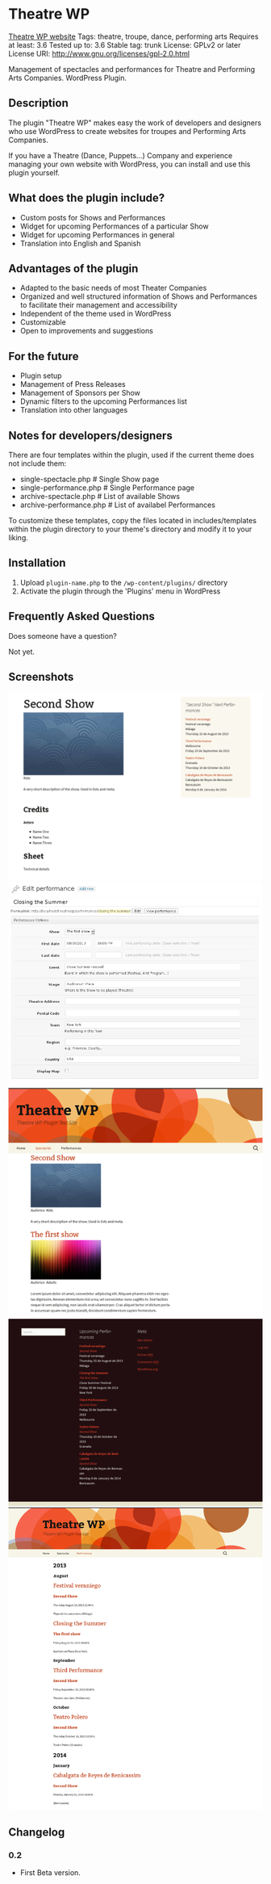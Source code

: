 Theatre WP
==========
[Theatre WP website](http://www.bolorino.net/theatre-wp/)
Tags: theatre, troupe, dance, performing arts
Requires at least: 3.6
Tested up to: 3.6
Stable tag: trunk
License: GPLv2 or later
License URI: http://www.gnu.org/licenses/gpl-2.0.html

Management of spectacles and performances for Theatre and Performing Arts Companies. WordPress Plugin.

Description
-----------
The plugin "Theatre WP" makes easy the work of developers and designers who use WordPress to create websites for troupes and Performing Arts Companies.

If you have a Theatre (Dance, Puppets...) Company and experience managing your own website with WordPress, you can install and use this plugin yourself.

What does the plugin include?
-----------------------------
* Custom posts for Shows and Performances
* Widget for upcoming Performances of a particular Show
* Widget for upcoming Performances in general
* Translation into English and Spanish

Advantages of the plugin
------------------------
* Adapted to the basic needs of most Theater Companies
* Organized and well structured information of Shows and Performances to facilitate their management and accessibility
* Independent of the theme used in WordPress
* Customizable
* Open to improvements and suggestions

For the future
--------------
* Plugin setup
* Management of Press Releases
* Management of Sponsors per Show
* Dynamic filters to the upcoming Performances list
* Translation into other languages

Notes for developers/designers
------------------------------
There are four templates within the plugin, used if the current theme does not include them:
* single-spectacle.php # Single Show page
* single-performance.php # Single Performance page
* archive-spectacle.php # List of available Shows
* archive-performance.php # List of availabel Performances

To customize these templates, copy the files located in includes/templates within the plugin directory to your theme's directory and modify it to your liking.

Installation
------------
1. Upload `plugin-name.php` to the `/wp-content/plugins/` directory
2. Activate the plugin through the 'Plugins' menu in WordPress

Frequently Asked Questions
--------------------------
Does someone have a question?

Not yet.

Screenshots
-----------
![Screenshot 1](/assets/screenshot-1.png "Show single using Twenty Thirteen theme, with upcoming Performances widget.")
![Screenshot 2](/assets/screenshot-2.png "Performance edition")
![Screenshot 3](/assets/screenshot-3.png "Shows archive")
![Screenshot 4](/assets/screenshot-4.png "Upcoming Performances")

Changelog
---------
### 0.2
* First Beta version.

